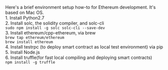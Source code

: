 Here's a brief environment setup how-to for Ethereum development. It's based on Mac OS.   
1. 
Install Python2.7   
2.
Install solc, the solidity compiler, and solc-cli  
`sudo npm install -g solc solc-cli --save-dev`  
3.
Install ethereum/cpp-ethereum, via brew  
`brew tap ethereum/ethereum`  
`brew install ethereum`  
4. 
Install testrpc (to deploy smart contract as local test environment) via pip    
5.
Install Node.js  
6.
Install truffle(for fast local compiling and deploying smart contracts)  
`npm install -g truffle`







